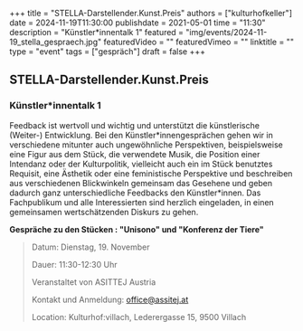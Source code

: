 +++
title = "STELLA-Darstellender.Kunst.Preis"
authors = ["kulturhofkeller"]
date = 2024-11-19T11:30:00
publishdate = 2021-05-01
time = "11:30"
description = "Künstler*innentalk 1"
featured = "img/events/2024-11-19_stella_gespraech.jpg"
featuredVideo = ""
featuredVimeo = ""
linktitle = ""
type = "event"
tags = ["gespräch"]
draft = false
+++

##  STELLA-Darstellender.Kunst.Preis
### Künstler*innentalk 1

Feedback ist wertvoll und wichtig und unterstützt die künstlerische (Weiter-) Entwicklung. Bei den Künstler\*innengesprächen gehen wir in verschiedene mitunter auch ungewöhnliche Perspektiven, beispielsweise eine Figur aus dem Stück, die verwendete Musik, die Position einer Intendanz oder der Kulturpo­litik, vielleicht auch ein im Stück benutztes Requisit, eine Ästhetik oder eine feministische Perspektive und beschreiben aus verschiedenen Blickwinkeln ge­meinsam das Gesehene und geben dadurch ganz unterschiedliche Feedbacks den Künstler\*innen. Das Fachpublikum und alle Interessierten  sind herzlich eingeladen, in einen gemeinsamen wertschätzenden Diskurs zu gehen. 

**Gespräche zu den Stücken : "Unisono" und  "Konferenz der Tiere"**


> Datum: Dienstag, 19. November
>
> Dauer: 11:30-12:30 Uhr
>
> Veranstaltet von ASITTEJ Austria
> 
> Kontakt und Anmeldung: office@assitej.at 
>
> Location: Kulturhof:villach, Lederergasse 15, 9500 Villach
